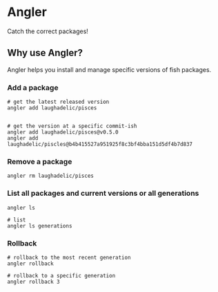 # Angler 

Catch the correct packages!

## Why use Angler?
Angler helps you install and manage specific versions of fish packages.



### Add a package
```
# get the latest released version
angler add laughadelic/pisces


# get the version at a specific commit-ish
angler add laughadelic/pisces@v0.5.0
angler add laughadelic/piscles@b4b415527a951925f8c3bf4bba151d5df4b7d837
```

### Remove a package
```
angler rm laughadelic/pisces
```


### List all packages and current versions or all generations 
```
angler ls

# list 
angler ls generations
```

### Rollback
```
# rollback to the most recent generation
angler rollback

# rollback to a specific generation
angler rollback 3
```







